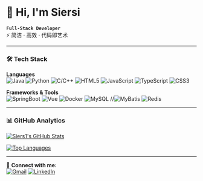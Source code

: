 # 👋 Hi, I'm Siersi

**`Full-Stack Developer`**  
⚡ 简洁 · 高效 · 代码即艺术

---

### 🛠️ Tech Stack

**Languages**  
![Java](https://img.shields.io/badge/-Java-ED8B00?logo=java&logoColor=white)
![Python](https://img.shields.io/badge/-Python-3670A0?logo=python&logoColor=white)
![C/C++](https://img.shields.io/badge/-C/C++-00599C?logo=c%2B%2B&logoColor=white)
![HTML5](https://img.shields.io/badge/-HTML5-E34F26?logo=html5&logoColor=white)
![JavaScript](https://img.shields.io/badge/-JavaScript-F7DF1E?logo=javascript&logoColor=black)
![TypeScript](https://img.shields.io/badge/-TypeScript-3178C6?logo=typescript&logoColor=white)
![CSS3](https://img.shields.io/badge/-CSS3-1572B6?logo=css3&logoColor=white)

**Frameworks & Tools**  
![SpringBoot](https://img.shields.io/badge/-SpringBoot-6DB33F?logo=spring&logoColor=white)
![Vue](https://img.shields.io/badge/-Vue-4FC08D?logo=vuedotjs&logoColor=white)
![Docker](https://img.shields.io/badge/-Docker-2496ED?logo=docker&logoColor=white)
![MySQL](https://img.shields.io/badge/-MySQL-4479A1?logo=mysql&logoColor=white)
//![MyBatis](https://img.shields.io/badge/-MyBatis-black?logo=apache&logoColor=red)
![Redis](https://img.shields.io/badge/-Redis-DC382D?logo=redis&logoColor=white)

---

### 📊 GitHub Analytics

[![Siers1's GitHub Stats](https://github-readme-stats.vercel.app/api?username=Siers1&show_icons=true&theme=radical&hide_title=true)](https://github.com/Siers1)

[![Top Languages](https://github-readme-stats.vercel.app/api/top-langs/?username=Siers1&layout=compact&theme=dark&hide_border=true)](https://github.com/Siers1)

---

🔗 **Connect with me:**  
[![Gmail](https://img.shields.io/badge/-Gmail-D14836?logo=gmail&logoColor=white)](mailto:your.email@gmail.com)
[![LinkedIn](https://img.shields.io/badge/-LinkedIn-0A66C2?logo=linkedin&logoColor=white)](https://linkedin.com/in/yourprofile)
